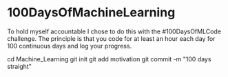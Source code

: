 # 100DaysOfMachineLearning
To hold myself accountable I chose to do this with the #100DaysOfMLCode challenge. The principle is that you code for at least an hour each day for 100 continuous days and log your progress.

cd Machine_Learning
git init
git add motivation
git commit -m "100 days straight"
